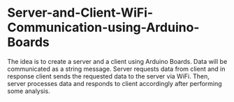 # Server-and-Client-WiFi-Communication-using-Arduino-Boards
The idea is to create a server and a client using Arduino Boards. Data will be communicated as a string message. Server requests data from client and in response client sends the requested data to the server via WiFi. Then, server processes data and responds to client accordingly after performing some analysis.
